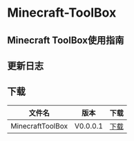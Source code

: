 # Minecraft-ToolBox
## Minecraft ToolBox使用指南

## 更新日志
## 下载
|文件名|版本|下载|
|----|----|----|
|MinecraftToolBox|V0.0.0.1|[下载](https://github.com/sunmoonsakura/Minecraft-ToolBox/raw/main/download/MinecraftToolBox.zip)|
